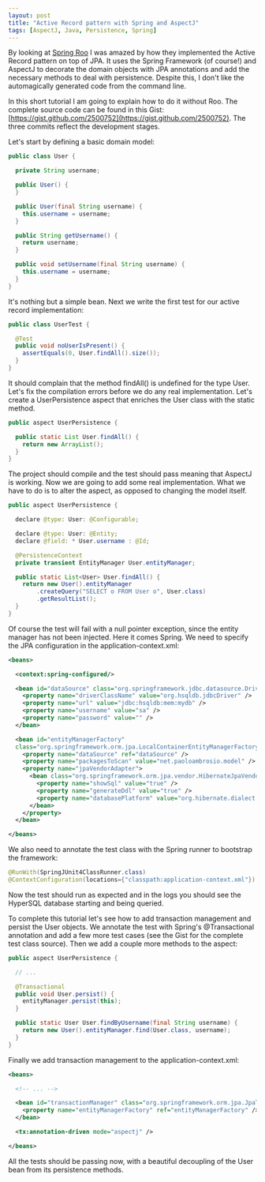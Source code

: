 ```yaml
---
layout: post
title: "Active Record pattern with Spring and AspectJ"
tags: [AspectJ, Java, Persistence, Spring]
---
```

By looking at [Spring Roo](http://www.springsource.org/spring-roo) I was amazed by how they implemented the Active Record pattern on top of JPA. It uses the Spring Framework (of course!) and AspectJ to decorate the domain objects with JPA annotations and add the necessary methods to deal with persistence. Despite this, I don't like the automagically generated code from the command line.

In this short tutorial I am going to explain how to do it without Roo. The complete source code can be found in this Gist: [https://gist.github.com/2500752](https://gist.github.com/2500752). The three commits reflect the development stages.

<!--break-->

Let's start by defining a basic domain model:

```java
public class User {

  private String username;

  public User() {
  }

  public User(final String username) {
    this.username = username;
  }

  public String getUsername() {
    return username;
  }

  public void setUsername(final String username) {
    this.username = username;
  }
}
```

It's nothing but a simple bean. Next we write the first test for our active record implementation:

```java
public class UserTest {

  @Test
  public void noUserIsPresent() {
    assertEquals(0, User.findAll().size());
  }
}
```

It should complain that the method findAll() is undefined for the type User. Let's fix the compilation errors before we do any real implementation. Let's create a UserPersistence aspect that enriches the User class with the static method.

```java
public aspect UserPersistence {

  public static List User.findAll() {
    return new ArrayList();
  }
}
```

The project should compile and the test should pass meaning that AspectJ is working. Now we are going to add some real implementation. What we have to do is to alter the aspect, as opposed to changing the model itself.

```java
public aspect UserPersistence {

  declare @type: User: @Configurable;

  declare @type: User: @Entity;
  declare @field: * User.username : @Id;

  @PersistenceContext
  private transient EntityManager User.entityManager;

  public static List<User> User.findAll() {
    return new User().entityManager
        .createQuery("SELECT o FROM User o", User.class)
        .getResultList();
  }
}
```

Of course the test will fail with a null pointer exception, since the entity manager has not been injected. Here it comes Spring. We need to specify the JPA configuration in the application-context.xml:

```xml
<beans>

  <context:spring-configured/>

  <bean id="dataSource" class="org.springframework.jdbc.datasource.DriverManagerDataSource">
    <property name="driverClassName" value="org.hsqldb.jdbcDriver" />
    <property name="url" value="jdbc:hsqldb:mem:mydb" />
    <property name="username" value="sa" />
    <property name="password" value="" />
  </bean>

  <bean id="entityManagerFactory"
  class="org.springframework.orm.jpa.LocalContainerEntityManagerFactoryBean">
    <property name="dataSource" ref="dataSource" />
    <property name="packagesToScan" value="net.paoloambrosio.model" />
    <property name="jpaVendorAdapter">
      <bean class="org.springframework.orm.jpa.vendor.HibernateJpaVendorAdapter">
        <property name="showSql" value="true" />
        <property name="generateDdl" value="true" />
        <property name="databasePlatform" value="org.hibernate.dialect.HSQLDialect" />
      </bean>
    </property>
  </bean>

</beans>
```

We also need to annotate the test class with the Spring runner to bootstrap the framework:

```java
@RunWith(SpringJUnit4ClassRunner.class)
@ContextConfiguration(locations={"classpath:application-context.xml"})
```

Now the test should run as expected and in the logs you should see the HyperSQL database starting and being queried.

To complete this tutorial let's see how to add transaction management and persist the User objects. We annotate the test with Spring's @Transactional annotation and add a few more test cases (see the Gist for the complete test class source). Then we add a couple more methods to the aspect:

```java
public aspect UserPersistence {

  // ...

  @Transactional
  public void User.persist() {
    entityManager.persist(this);
  }

  public static User User.findByUsername(final String username) {
    return new User().entityManager.find(User.class, username);
  }
}
```

Finally we add transaction management to the application-context.xml:

```xml
<beans>

  <!-- ... -->

  <bean id="transactionManager" class="org.springframework.orm.jpa.JpaTransactionManager">
    <property name="entityManagerFactory" ref="entityManagerFactory" />
  </bean>

  <tx:annotation-driven mode="aspectj" />

</beans>
```

All the tests should be passing now, with a beautiful decoupling of the User bean from its persistence methods.
